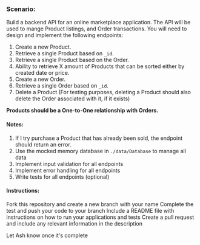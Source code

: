 ### Scenario:

Build a backend API for an online marketplace application. The API will be used to mange Product listings, and Order transactions. You will need to design and implement the following endpoints:

1. Create a new Product.
1. Retrieve a single Product based on `_id`.
1. Retrieve a single Product based on the Order.
1. Ability to retrieve X amount of Products that can be sorted either by created date or price.
1. Create a new Order.
1. Retrieve a single Order based on `_id`.
1. Delete a Product (For testing purposes, deleting a Product should also delete the Order associated with it, if it exists)

**Products should be a One-to-One relationship with Orders.**

#### Notes:

1. If I try purchase a Product that has already been sold, the endpoint should return an error.
1. Use the mocked memory database in `./data/Database` to manage all data
1. Implement input validation for all endpoints
1. Implement error handling for all endpoints
1. Write tests for all endpoints (optional)

#### Instructions:

Fork this repository and create a new branch with your name
Complete the test and push your code to your branch
Include a README file with instructions on how to run your applications and tests
Create a pull request and include any relevant information in the description

Let Ash know once it's complete
